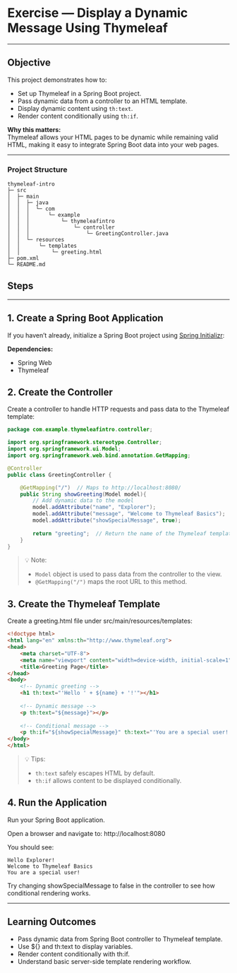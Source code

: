 # Exercise — Display a Dynamic Message Using Thymeleaf
---

## Objective

This project demonstrates how to:

- Set up Thymeleaf in a Spring Boot project.
- Pass dynamic data from a controller to an HTML template.
- Display dynamic content using `th:text`.
- Render content conditionally using `th:if`.

**Why this matters:**  
Thymeleaf allows your HTML pages to be dynamic while remaining valid HTML, making it easy to integrate Spring Boot data into your web pages.

---

### Project Structure
```text
thymeleaf-intro
├─ src
│  ├─ main
│  │  ├─ java
│  │  │  └─ com
│  │  │      └─ example
│  │  │          └─ thymeleafintro
│  │  │              └─ controller
│  │  │                  └─ GreetingController.java
│  │  └─ resources
│  │      └─ templates
│  │          └─ greeting.html
├─ pom.xml
└─ README.md
```
## Steps

---

## 1. Create a Spring Boot Application

If you haven’t already, initialize a Spring Boot project using [Spring Initializr](https://start.spring.io/):

**Dependencies:**
- Spring Web
- Thymeleaf

## 2. Create the Controller

Create a controller to handle HTTP requests and pass data to the Thymeleaf template:

```java
package com.example.thymeleafintro.controller;

import org.springframework.stereotype.Controller;
import org.springframework.ui.Model;
import org.springframework.web.bind.annotation.GetMapping;

@Controller
public class GreetingController {

    @GetMapping("/")  // Maps to http://localhost:8080/
    public String showGreeting(Model model){
        // Add dynamic data to the model
        model.addAttribute("name", "Explorer");
        model.addAttribute("message", "Welcome to Thymeleaf Basics");
        model.addAttribute("showSpecialMessage", true);
        
        return "greeting";  // Return the name of the Thymeleaf template (greeting.html)
    }
}
```
> 💡 Note:
> - `Model` object is used to pass data from the controller to the view.
> - `@GetMapping("/")` maps the root URL to this method.

## 3. Create the Thymeleaf Template
Create a greeting.html file under src/main/resources/templates:

```html
<!doctype html>
<html lang="en" xmlns:th="http://www.thymeleaf.org">
<head>
    <meta charset="UTF-8">
    <meta name="viewport" content="width=device-width, initial-scale=1">
    <title>Greeting Page</title>
</head>
<body>
    <!-- Dynamic greeting -->
    <h1 th:text="'Hello ' + ${name} + '!'"></h1>
    
    <!-- Dynamic message -->
    <p th:text="${message}"></p>
    
    <!-- Conditional message -->
    <p th:if="${showSpecialMessage}" th:text="'You are a special user!'"></p>
</body>
</html>
```
> 💡 Tips:
> - `th:text` safely escapes HTML by default.
> - `th:if` allows content to be displayed conditionally.

## 4. Run the Application
Run your Spring Boot application.

Open a browser and navigate to: http://localhost:8080

You should see:

```text
Hello Explorer!
Welcome to Thymeleaf Basics
You are a special user!
```
Try changing showSpecialMessage to false in the controller to see how conditional rendering works.

---

## Learning Outcomes
- Pass dynamic data from Spring Boot controller to Thymeleaf template.
- Use ${} and th:text to display variables.
- Render content conditionally with th:if.
- Understand basic server-side template rendering workflow.


